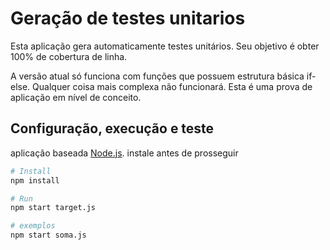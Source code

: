 # Geração de testes unitarios

Esta aplicação gera automaticamente testes unitários. Seu objetivo é obter 100% de cobertura de linha.

A versão atual só funciona com funções que possuem estrutura básica if-else. Qualquer coisa mais complexa não funcionará. Esta é uma prova de aplicação em nível de conceito.


## Configuração, execução e teste

aplicação baseada [Node.js](https://nodejs.org/). instale antes de prosseguir

```bash
# Install
npm install

# Run
npm start target.js

# exemplos
npm start soma.js

```
